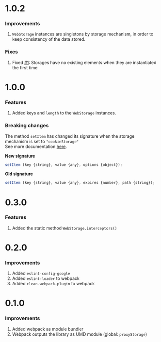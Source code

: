 # 1.0.2

### Improvements

1. `WebStorage` instances are singletons by storage mechanism, in order to keep consistency of the data stored.

### Fixes

1. Fixed [#1](https://github.com/jherax/proxy-storage/issues/1): Storages have no existing elements when they are instantiated the first time

# 1.0.0

### Features

1. Added keys and `length` to the `WebStorage` instances.

### Breaking changes

The method `setItem` has changed its signature when the storage mechanism is set to `"cookieStorage"`
<br/>See more documentation [here](README.md#setitem-for-cookiestorage).

**New signature**

```javascript
setItem (key {string}, value {any}, options {object});
```

**Old signature**

```javascript
setItem (key {string}, value {any}, expires {number}, path {string});
```

# 0.3.0

### Features

1. Added the static method `WebStorage.interceptors()`

# 0.2.0

### Improvements

1. Added `eslint-config-google`
2. Added `eslint-loader` to webpack
3. Added `clean-webpack-plugin` to webpack

# 0.1.0

### Improvements

1. Added webpack as module bundler
2. Webpack outputs the library as UMD module (global: `proxyStorage`)
